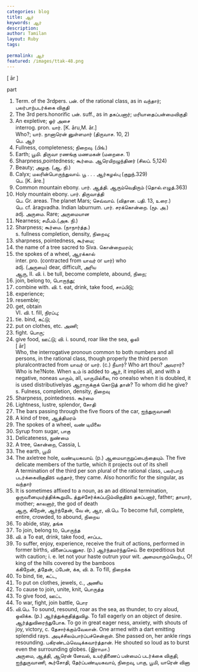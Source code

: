 ```yaml
---
categories: blog
title: ஆர்
keywords: ஆர்
description: 
author: Tamilan
layout: Ruby
tags: 
 
permalink: ஆர்
featured: /images/ttak-48.png
---
```

  
[ ār ]  
  
part  
1. Term. of the 3rdpers. பன். of the rational class, as in வந்தார்; பலர்பாற்படர்க்கை விகுதி  
2. The 3rd pers.honorific பன். suff., as in தகப்பனார்; மரியாதைப்பன்மைவிகுதி  
3. An expletive; ஓர் அசை  
interrog. pron. யார். [K. āru,M. ār.]  
Who?; யார். நானாரென் னுள்ளமார் (திருவாச. 10, 2)  
பெ. ஆர்  
1. Fullness, completeness; நிறைவு. (பிங்.)  
2. Earth; பூமி. திருவா ரணங்கு மணமகன் (மறைசை. 1)  
3. Sharpness,pointedness; கூர்மை. ஆரெயிறழுந்தினர் (சிலப். 5,124)  
4. Beauty; அழகு. (ஆ. நி.)  
5. Calyx; மலரின்பொருந்துவாய். பூ . . . ஆர்கழல்பு (குறுந்.329)  
பெ. [K. āre.]  
1. Common mountain ebony. பார். ஆத்தி. ஆரும்வெதிரும் (தொல்.எழுத்.363)  
2. Holy mountain ebony. பார். திருவாத்தி  
பெ. Gr. areas. The planet Mars; செவ்வாய். (விதான. பதி. 13, உரை.)  
பெ. cf. āragvadha. Indian laburnum. பார். சரக்கொன்றை. (மூ. அ.)  
adj. அருமை. Rare; அருமையான  
1. Nearness; சமீபம்.(அக. நி.)  
2. Sharpness; கூர்மை. (நாநார்த்த.)  
s. fullness completion, density, நிறைவு;  
2. sharpness, pointedness, கூர்மை;  
3. the name of a tree sacred to Siva. கொன்றைமரம்;  
4. the spokes of a wheel, ஆரக்கால்  
inter. pro. (contracted from யாவர் or யார்) who  
adj. (அருமை) dear, difficult, அரிய  
ஆரு, II. வி. i. be tull, become complete, abound, நிறை;  
2. join, belong to, பொருந்து;  
3. combine with. வி. t. eat, drink, take food, சாப்பிடு;  
2. experience;  
3. resemble;  
4. get, obtain  
VI. வி. t. fill, நிரப்பு;  
2. tie. bind, கட்டு;  
3. put on clothes, etc. அணி;  
4. fight. பொரு;  
5. give food, ஊட்டு; வி. i. sound, roar like the sea, ஒலி  
[ ār]  
Who, the interrogative pronoun common to both numbers and all persons, in the rational class, though properly the third person pluralcontracted from யாவர் or யார். (c.) நீயார்? Who art thou? அவரார்? Who is he?Note. When உம் is added to ஆர், it implies all, and with a negative, noneas யாரும், all, யாருமில்லை, no onealso when it is doubled, it is used distributivelyas ஆராருக்குக் கொடுத் தான்? To whom did he give?  
s. Fulness, completion, density, நிறைவு  
2. Sharpness, pointedness. கூர்மை  
3. Lightness, lustre, splendor, சோதி  
4. The bars passing through the five floors of the car, ஐந்துருவாணி  
5. A kind of tree, ஆத்திமரம்  
6. The spokes of a wheel, வண் டியிலை  
7. Syrup from sugar, பாகு  
8. Delicateness, நுண்மை  
9. A tree, கொன்றை, Cassia, L  
1. The earth, பூமி  
11. The axletree hole, வண்டியகவாய். (p.) ஆமையாருறுப்பைந்தையும். The five delicate members of the turtle, which it projects out of its shell  
A termination of the third per son plural of the rational class, பலர்பாற் படர்க்கைவிகுதிas வந்தார், they came. Also honorific for the singular, as வந்தார்  
2. It is sometimes affixed to a noun, as an ad ditional termination, ஒருவனையுயர்த்திக்கூறுமிட த்துச்சேர்க்கப்படும்விகுதிas தகப்பனார், father; தாயார், mother; காலனார், the god of death  
ஆரு, கிறேன், ஆர்ந்தேன், வே ன், ஆர, வி.பெ. To become full, complete, entire, crowded, to abound, நிறைய  
2. To abide, stay, தங்க  
3. To join, belong to, பொருந்த  
4. வி. a To eat, drink, take food, சாப்பட  
5. To suffer, enjoy, experience, receive the fruit of actions, performed in former births, வினைப்பயனுகர. (p.) ஆர்ந்தமர்ந்துசெய். Be expeditious but with caution; i. e. let not your haste outrun your wit. அமையாரும்வெற்ப, O! king of the hills covered by the bamboos  
க்கிறேன், த்தேன், ப்பேன், க்க, வி. a. To fill, நிறைக்க  
2. To bind, tie, கட்ட,  
3. To put on clothes, jewels, c., அணிய  
4. To cause to join, unite, knit, பொருத்த  
5. To give food, ஊட்ட  
6. To war, fight, join battle, பொர  
7. வி.பெ. To sound, resound, roar as the sea, as thunder, to cry aloud, ஒலிக்க. (p.) ஆர்த்துக்குதித்துவிழ. To fall eagerly on an object of desire. ஆர்த்துவிரைந்துபோக. To go in great eager ness, anxiety, with shouts of joy, victory, c. தேசார்க்கும்வேலான். One armed with a dart emitting splendid rays. அடிச்சிலம்பார்ப்பச்சென்றாள். She passed on, her ankle rings resounding. பகிரண்டம்வெடிக்கவார்த்தான். He shouted so loud as to burst even the surrounding globes. (இராமா.)  
அருமை, ஆத்தி, ஆரென் னேவல், உயர்திணைப் பன்மைப் படர்க்கை விகுதி, ஐந்துருவாணி, கூர்சோதி, தேர்ப்பண்டியகவாய், நிறைவு, பாகு, பூமி, யாரென் வினா